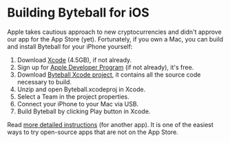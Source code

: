 # Building Byteball for iOS

Apple takes cautious approach to new cryptocurrencies and didn't approve our app for the App Store (yet).  Fortunately, if you own a Mac, you can build and install Byteball for your iPhone yourself:

1. Download [Xcode](https://itunes.apple.com/us/app/xcode/id497799835?mt=12) (4.5GB), if not already.
1. Sign up for [Apple Developer Program](https://developer.apple.com/) (if not already), it's free.
1. Download [Byteball Xcode project](../../releases/download/v2.3.0/ios-xcode-project.zip), it contains all the source code necessary to build.
1. Unzip and open Byteball.xcodeproj in Xcode.
1. Select a Team in the project properties.
1. Connect your iPhone to your Mac via USB.
1. Build Byteball by clicking Play button in Xcode.

Read [more detailed instructions](http://osxdaily.com/2016/01/12/howto-sideload-apps-iphone-ipad-xcode/) (for another app).  It is one of the easiest ways to try open-source apps that are not on the App Store.
